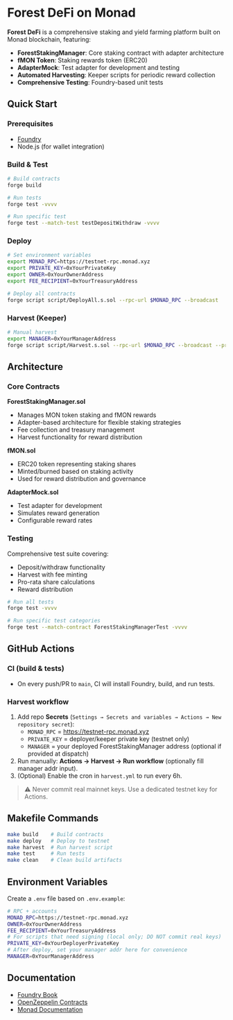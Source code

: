 # Forest DeFi on Monad

**Forest DeFi** is a comprehensive staking and yield farming platform built on Monad blockchain, featuring:

- **ForestStakingManager**: Core staking contract with adapter architecture
- **fMON Token**: Staking rewards token (ERC20)
- **AdapterMock**: Test adapter for development and testing
- **Automated Harvesting**: Keeper scripts for periodic reward collection
- **Comprehensive Testing**: Foundry-based unit tests

## Quick Start

### Prerequisites
- [Foundry](https://book.getfoundry.sh/getting-started/installation)
- Node.js (for wallet integration)

### Build & Test

```bash
# Build contracts
forge build

# Run tests
forge test -vvvv

# Run specific test
forge test --match-test testDepositWithdraw -vvvv
```

### Deploy

```bash
# Set environment variables
export MONAD_RPC=https://testnet-rpc.monad.xyz
export PRIVATE_KEY=0xYourPrivateKey
export OWNER=0xYourOwnerAddress
export FEE_RECIPIENT=0xYourTreasuryAddress

# Deploy all contracts
forge script script/DeployAll.s.sol --rpc-url $MONAD_RPC --broadcast
```

### Harvest (Keeper)

```bash
# Manual harvest
export MANAGER=0xYourManagerAddress
forge script script/Harvest.s.sol --rpc-url $MONAD_RPC --broadcast --private-key $PRIVATE_KEY
```

## Architecture

### Core Contracts

**ForestStakingManager.sol**
- Manages MON token staking and fMON rewards
- Adapter-based architecture for flexible staking strategies
- Fee collection and treasury management
- Harvest functionality for reward distribution

**fMON.sol**
- ERC20 token representing staking shares
- Minted/burned based on staking activity
- Used for reward distribution and governance

**AdapterMock.sol**
- Test adapter for development
- Simulates reward generation
- Configurable reward rates

### Testing

Comprehensive test suite covering:
- Deposit/withdraw functionality
- Harvest with fee minting
- Pro-rata share calculations
- Reward distribution

```bash
# Run all tests
forge test -vvvv

# Run specific test categories
forge test --match-contract ForestStakingManagerTest -vvvv
```

## GitHub Actions

### CI (build & tests)
- On every push/PR to `main`, CI will install Foundry, build, and run tests.

### Harvest workflow
1. Add repo **Secrets** (`Settings → Secrets and variables → Actions → New repository secret`):
   - `MONAD_RPC` = https://testnet-rpc.monad.xyz
   - `PRIVATE_KEY` = deployer/keeper private key (testnet only)
   - `MANAGER` = your deployed ForestStakingManager address (optional if provided at dispatch)
2. Run manually: **Actions → Harvest → Run workflow** (optionally fill manager addr input).
3. (Optional) Enable the cron in `harvest.yml` to run every 6h.

> ⚠️ Never commit real mainnet keys. Use a dedicated testnet key for Actions.

## Makefile Commands

```bash
make build    # Build contracts
make deploy   # Deploy to testnet
make harvest  # Run harvest script
make test     # Run tests
make clean    # Clean build artifacts
```

## Environment Variables

Create a `.env` file based on `.env.example`:

```bash
# RPC + accounts
MONAD_RPC=https://testnet-rpc.monad.xyz
OWNER=0xYourOwnerAddress
FEE_RECIPIENT=0xYourTreasuryAddress
# For scripts that need signing (local only; DO NOT commit real keys)
PRIVATE_KEY=0xYourDeployerPrivateKey
# After deploy, set your manager addr here for convenience
MANAGER=0xYourManagerAddress
```

## Documentation

- [Foundry Book](https://book.getfoundry.sh/)
- [OpenZeppelin Contracts](https://docs.openzeppelin.com/contracts/)
- [Monad Documentation](https://docs.monad.xyz/)
